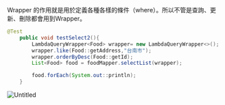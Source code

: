 Wrapper 的作用就是用於定義各種各樣的條件（where）。所以不管是查詢、更新、刪除都會用到Wrapper。

```java
@Test
    public void testSelect2(){
        LambdaQueryWrapper<Food> wrapper= new LambdaQueryWrapper<>();
        wrapper.like(Food::getAddress,"台南市");
        wrapper.orderByDesc(Food::getId);
        List<Food> food = foodMapper.selectList(wrapper);

        food.forEach(System.out::println);
    }
```

![Untitled](https://s3-us-west-2.amazonaws.com/secure.notion-static.com/0f474a0a-941e-4ec3-93c0-6b78bcb65d4a/Untitled.png)
